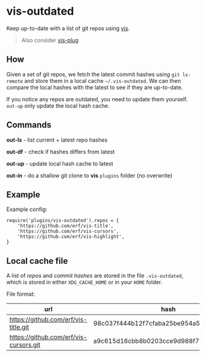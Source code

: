 # vis-outdated

Keep up-to-date with a list of git repos using [vis](https://github.com/martanne/vis).

> Also consider [vis-plug](https://github.com/erf/vis-plug)

## How

Given a set of git repos, we fetch the latest commit hashes using `git ls-remote` and store them in a local cache `~/.vis-outdated`. We can then compare the local hashes with the latest to see if they are up-to-date.

If you notice any repos are outdated, you need to update them yourself. `out-up` only update the local hash cache.

## Commands

**out-ls** - list current + latest repo hashes

**out-df** - check if hashes differs from latest

**out-up** - update local hash cache to latest

**out-in** - do a shallow git clone to **vis** `plugins` folder (no overwrite)

## Example

Example config:

```
require('plugins/vis-outdated').repos = {
	'https://github.com/erf/vis-title',
	'https://github.com/erf/vis-cursors',
	'https://github.com/erf/vis-highlight',
}
```

## Local cache file

A list of *repos* and *commit hashes* are stored in the file `.vis-outdated`, 
which is stored in either `XDG_CACHE_HOME` or in your `HOME` folder.

File format:

| url | hash |
|-----|------|
| https://github.com/erf/vis-title.git | 98c037f444b12f7cfaba25be954a582861f09990 |
| https://github.com/erf/vis-cursors.git |a9c615d16cbb8b0203cce9d988f72ae7dd327cf3 |
